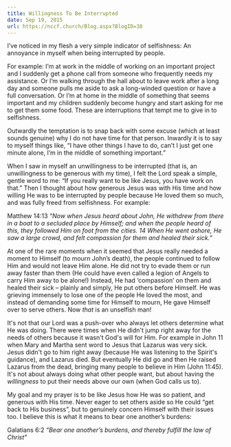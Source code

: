 ```yaml
---
title: Willingness To Be Interrupted
date: Sep 19, 2015
url: https://nccf.church/Blog.aspx?BlogID=38
---
```


I’ve noticed in my flesh a very simple indicator of selfishness: An annoyance in myself when being interrupted by people.

For example: I’m at work in the middle of working on an important project and I suddenly get a phone call from someone who frequently needs my assistance. Or I’m walking through the hall about to leave work after a long day and someone pulls me aside to ask a long-winded question or have a full conversation. Or I’m at home in the middle of something that seems important and my children suddenly become hungry and start asking for me to get them some food. These are interruptions that tempt me to give in to selfishness.

Outwardly the temptation is to snap back with some excuse (which at least sounds genuine) why I do not have time for that person. Inwardly it is to say to myself things like, “I have other things I have to do, can’t I just get one minute alone, I’m in the middle of something important.”

When I saw in myself an unwillingness to be interrupted (that is, an unwillingness to be generous with my time), I felt the Lord speak a simple, gentle word to me: “If you really want to be like Jesus, you have work on that.” Then I thought about how generous Jesus was with His time and how willing He was to be interrupted by people because He loved them so much, and was fully freed from selfishness. For example:

Matthew 14:13 *“Now when Jesus heard about John, He withdrew from there in a boat to a secluded place by Himself; and when the people heard of this, they followed Him on foot from the cities. 14 When He went ashore, He saw a large crowd, and felt compassion for them and healed their sick.”*

At one of the rare moments when it seemed that Jesus really needed a moment to Himself (to mourn John’s death), the people continued to follow Him and would not leave Him alone. He did not try to evade them or run away faster than them (He could have even called a legion of Angels to carry Him away to be alone!) Instead, He had ‘compassion’ on them and healed their sick – plainly and simply, He put others before Himself. He was grieving immensely to lose one of the people He loved the most, and instead of demanding some time for Himself to mourn, He gave Himself over to serve others. Now *that* is an unselfish man!

It's not that our Lord was a push-over who always let others determine what He was doing. There were times when He didn't jump right away for the needs of others because it wasn't God's will for Him. For example in John 11 when Mary and Martha sent word to Jesus that Lazarus was very sick. Jesus didn't go to him right away (because He was listening to the Spirit's guidance), and Lazarus died. But eventually He did go and then He raised Lazarus from the dead, bringing many people to believe in Him (John 11:45). It's not about always doing what other people want, but about having the *willingness* to put their needs above our own (when God calls us to).

My goal and my prayer is to be like Jesus how He was so patient, and generous with His time. Never eager to set others aside so He could “get back to His business”, but to genuinely concern Himself with their issues too. I believe this is what it means to bear one another’s burdens:

Galatians 6:2 *“Bear one another’s burdens, and thereby fulfill the law of Christ”*
